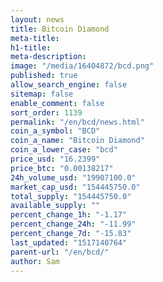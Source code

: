 ```yaml
---
layout: news
title: Bitcoin Diamond
meta-title: 
h1-title: 
meta-description: 
image: "/media/16404872/bcd.png"
published: true
allow_search_engine: false
sitemap: false
enable_comment: false
sort_order: 1139
permalink: "/en/bcd/news.html"
coin_a_symbol: "BCD"
coin_a_name: "Bitcoin Diamond"
coin_a_lower_case: "bcd"
price_usd: "16.2399"
price_btc: "0.00138217"
24h_volume_usd: "19907100.0"
market_cap_usd: "154445750.0"
total_supply: "154445750.0"
available_supply: ""
percent_change_1h: "-1.17"
percent_change_24h: "-11.99"
percent_change_7d: "-15.83"
last_updated: "1517140764"
parent-url: "/en/bcd/"
author: Sam
---
```


